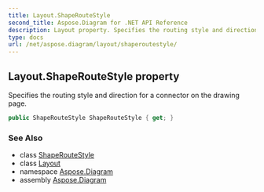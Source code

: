 ```yaml
---
title: Layout.ShapeRouteStyle
second_title: Aspose.Diagram for .NET API Reference
description: Layout property. Specifies the routing style and direction for a connector on the drawing page
type: docs
url: /net/aspose.diagram/layout/shaperoutestyle/
---
```

## Layout.ShapeRouteStyle property

Specifies the routing style and direction for a connector on the drawing page.

```csharp
public ShapeRouteStyle ShapeRouteStyle { get; }
```

### See Also

* class [ShapeRouteStyle](../../shaperoutestyle/)
* class [Layout](../)
* namespace [Aspose.Diagram](../../layout/)
* assembly [Aspose.Diagram](../../../)


